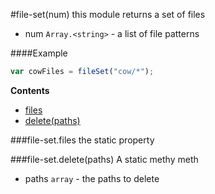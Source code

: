 <a name="module_file-set"></a>
#file-set(num)
this module returns a set of files


- num `Array.<string>` - a list of file patterns

  
####Example
```js
var cowFiles = fileSet("cow/*");
```
**Contents**
* [files](#module_file-set#files)
* [delete(paths)](#module_file-set#delete)

<a name="module_file-set#files"></a>
###file-set.files
the static property

  
<a name="module_file-set#delete"></a>
###file-set.delete(paths)
A static methy meth


- paths `array` - the paths to delete

